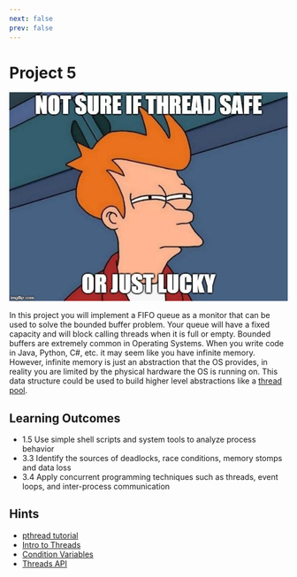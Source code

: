 ```yaml
---
next: false
prev: false
---
```

# Project 5

![Fun times](./images/p5-meme.jpg)

In this project you will implement a FIFO queue as a monitor that can be
used to solve the bounded buffer problem. Your queue will have a fixed
capacity and will block calling threads when it is full or empty.
Bounded buffers are extremely common in Operating Systems. When you
write code in Java, Python, C#, etc. it may seem like you have infinite
memory. However, infinite memory is just an abstraction that the OS
provides, in reality you are limited by the physical hardware the OS is
running on. This data structure could be used to build higher level
abstractions like a [thread pool](https://en.wikipedia.org/wiki/Thread_pool).

## Learning Outcomes

- 1.5 Use simple shell scripts and system tools to analyze process behavior
- 3.3 Identify the sources of deadlocks, race conditions, memory stomps and data loss
- 3.4 Apply concurrent programming techniques such as threads, event loops, and
  inter-process communication

## Hints

- [pthread tutorial](https://computing.llnl.gov/tutorials/pthreads/)
- [Intro to Threads](http://pages.cs.wisc.edu/~remzi/OSTEP/threads-intro.pdf)
- [Condition Variables](http://pages.cs.wisc.edu/~remzi/OSTEP/threads-cv.pdf)
- [Threads API](http://pages.cs.wisc.edu/~remzi/OSTEP/threads-api.pdf)
